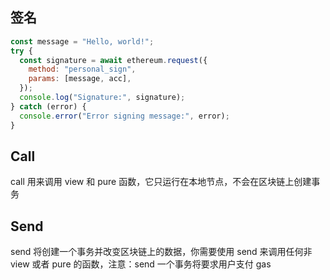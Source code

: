 

## 签名 
```js
const message = "Hello, world!";
try {
  const signature = await ethereum.request({
    method: "personal_sign",
    params: [message, acc],
  });
  console.log("Signature:", signature);
} catch (error) {
  console.error("Error signing message:", error);
}
```

## Call

call 用来调用 view 和 pure 函数，它只运行在本地节点，不会在区块链上创建事务

## Send

send 将创建一个事务并改变区块链上的数据，你需要使用 send 来调用任何非 view 或者 pure 的函数，注意：send 一个事务将要求用户支付 gas
